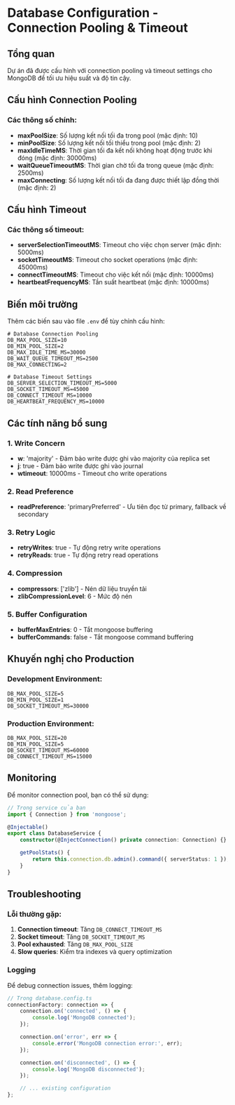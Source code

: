 # Database Configuration - Connection Pooling & Timeout

## Tổng quan

Dự án đã được cấu hình với connection pooling và timeout settings cho MongoDB để tối ưu hiệu suất và độ tin cậy.

## Cấu hình Connection Pooling

### Các thông số chính:

- **maxPoolSize**: Số lượng kết nối tối đa trong pool (mặc định: 10)
- **minPoolSize**: Số lượng kết nối tối thiểu trong pool (mặc định: 2)
- **maxIdleTimeMS**: Thời gian tối đa kết nối không hoạt động trước khi đóng (mặc định: 30000ms)
- **waitQueueTimeoutMS**: Thời gian chờ tối đa trong queue (mặc định: 2500ms)
- **maxConnecting**: Số lượng kết nối tối đa đang được thiết lập đồng thời (mặc định: 2)

## Cấu hình Timeout

### Các thông số timeout:

- **serverSelectionTimeoutMS**: Timeout cho việc chọn server (mặc định: 5000ms)
- **socketTimeoutMS**: Timeout cho socket operations (mặc định: 45000ms)
- **connectTimeoutMS**: Timeout cho việc kết nối (mặc định: 10000ms)
- **heartbeatFrequencyMS**: Tần suất heartbeat (mặc định: 10000ms)

## Biến môi trường

Thêm các biến sau vào file `.env` để tùy chỉnh cấu hình:

```env
# Database Connection Pooling
DB_MAX_POOL_SIZE=10
DB_MIN_POOL_SIZE=2
DB_MAX_IDLE_TIME_MS=30000
DB_WAIT_QUEUE_TIMEOUT_MS=2500
DB_MAX_CONNECTING=2

# Database Timeout Settings
DB_SERVER_SELECTION_TIMEOUT_MS=5000
DB_SOCKET_TIMEOUT_MS=45000
DB_CONNECT_TIMEOUT_MS=10000
DB_HEARTBEAT_FREQUENCY_MS=10000
```

## Các tính năng bổ sung

### 1. Write Concern

- **w**: 'majority' - Đảm bảo write được ghi vào majority của replica set
- **j**: true - Đảm bảo write được ghi vào journal
- **wtimeout**: 10000ms - Timeout cho write operations

### 2. Read Preference

- **readPreference**: 'primaryPreferred' - Ưu tiên đọc từ primary, fallback về secondary

### 3. Retry Logic

- **retryWrites**: true - Tự động retry write operations
- **retryReads**: true - Tự động retry read operations

### 4. Compression

- **compressors**: ['zlib'] - Nén dữ liệu truyền tải
- **zlibCompressionLevel**: 6 - Mức độ nén

### 5. Buffer Configuration

- **bufferMaxEntries**: 0 - Tắt mongoose buffering
- **bufferCommands**: false - Tắt mongoose command buffering

## Khuyến nghị cho Production

### Development Environment:

```env
DB_MAX_POOL_SIZE=5
DB_MIN_POOL_SIZE=1
DB_SOCKET_TIMEOUT_MS=30000
```

### Production Environment:

```env
DB_MAX_POOL_SIZE=20
DB_MIN_POOL_SIZE=5
DB_SOCKET_TIMEOUT_MS=60000
DB_CONNECT_TIMEOUT_MS=15000
```

## Monitoring

Để monitor connection pool, bạn có thể sử dụng:

```typescript
// Trong service của bạn
import { Connection } from 'mongoose';

@Injectable()
export class DatabaseService {
	constructor(@InjectConnection() private connection: Connection) {}

	getPoolStats() {
		return this.connection.db.admin().command({ serverStatus: 1 });
	}
}
```

## Troubleshooting

### Lỗi thường gặp:

1. **Connection timeout**: Tăng `DB_CONNECT_TIMEOUT_MS`
2. **Socket timeout**: Tăng `DB_SOCKET_TIMEOUT_MS`
3. **Pool exhausted**: Tăng `DB_MAX_POOL_SIZE`
4. **Slow queries**: Kiểm tra indexes và query optimization

### Logging

Để debug connection issues, thêm logging:

```typescript
// Trong database.config.ts
connectionFactory: connection => {
	connection.on('connected', () => {
		console.log('MongoDB connected');
	});

	connection.on('error', err => {
		console.error('MongoDB connection error:', err);
	});

	connection.on('disconnected', () => {
		console.log('MongoDB disconnected');
	});

	// ... existing configuration
};
```
